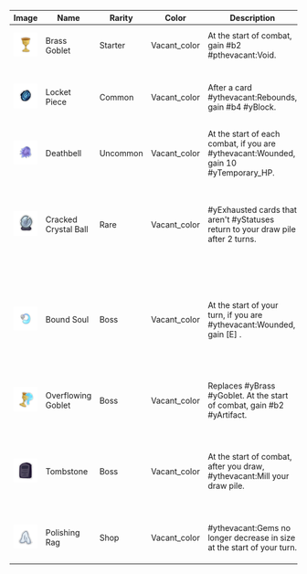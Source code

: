 | Image | Name | Rarity | Color | Description | Flavor |
| ----- | ---- | ------ | ----- | ----------- | ------ |
| ![](relics/BrassGoblet.png) | Brass Goblet | Starter | Vacant_color | At the start of combat, gain #b2 #pthevacant:Void. | An ancient artifact with dark power. |
| ![](relics/LocketRelic.png) | Locket Piece | Common | Vacant_color | After a card #ythevacant:Rebounds, gain #b4 #yBlock. | A reminder of a life lost. Or at least, a piece of one. |
| ![](relics/Deathbell.png) | Deathbell | Uncommon | Vacant_color | At the start of each combat, if you are #ythevacant:Wounded, gain 10 #yTemporary_HP. | The scent invokes a feeling of dread. |
| ![](relics/CrystalBallRelic.png) | Cracked Crystal Ball | Rare | Vacant_color | #yExhausted cards that aren't #yStatuses return to your draw pile after 2 turns. | Sometimes magic leaking into the world is more powerful than when it is contained. |
| ![](relics/BoundSoul.png) | Bound Soul | Boss | Vacant_color | At the start of your turn, if you are #ythevacant:Wounded, gain [E] . | As death closes in, the artifact's hold on you weakens, and you feel your power grow. |
| ![](relics/OverflowingGobletRelic.png) | Overflowing Goblet | Boss | Vacant_color | Replaces #yBrass #yGoblet. At the start of combat, gain #b2 #yArtifact. | An ancient artifact, now overflowing with dark power. |
| ![](relics/TombstoneRelic.png) | Tombstone | Boss | Vacant_color | At the start of combat, after you draw, #ythevacant:Mill your draw pile. | Just as we all go to the grave eventually, all cards go to the discard pile eventually. |
| ![](relics/RagRelic.png) | Polishing Rag | Shop | Vacant_color | #ythevacant:Gems no longer decrease in size at the start of your turn. | Shiny gems are more powerful, everyone knows this. |
